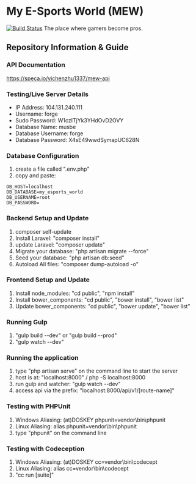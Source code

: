 # My E-Sports World (MEW) #
[![Build Status](https://travis-ci.org/yichenzhu1337/chosen_solutions.svg?branch=master)](https://travis-ci.org/yichenzhu1337/chosen_solutions)
The place where gamers become pros.

## Repository Information & Guide ##

### API Documentation ###
https://speca.io/yichenzhu1337/mew-api

### Testing/Live Server Details ###
- IP Address: 104.131.240.111
- Username: forge
- Sudo Password: W1czITjYk3YHdOvD2OVY
- Database Name: musbe
- Database Username: forge
- Database Password: X4sE49wwdSymapUC628N

### Database Configuration ###
1. create a file called ".env.php"
2. copy and paste:
```
DB_HOST=localhost
DB_DATABASE=my_esports_world
DB_USERNAME=root
DB_PASSWORD=
```
### Backend Setup and Update ###
1. composer self-update
1. Install Laravel: "composer install"
2. update Laravel: "composer update"
3. Migrate your database: "php artisan migrate --force"
4. Seed your database: "php artisan db:seed"
5. Autoload All files: "composer dump-autoload -o"

### Frontend Setup and Update ###
1. Install node_modules: "cd public", "npm install"
2. Install bower_components: "cd public", "bower install", "bower list"
3. Update bower_components: "cd public", "bower update", "bower list"

### Running Gulp ###
1. "gulp build --dev" or "gulp build --prod"
2. "gulp watch --dev"

### Running the application ###
1. type "php artisan serve" on the command line to start the server
2. host is at: "localhost:8000" / php -S localhost:8000
3. run gulp and watcher: "gulp watch --dev"
4. access api via the prefix: "localhost:8000/api/v1/[route-name]"

### Testing with PHPUnit ###
1. Windows Aliasing: (at)DOSKEY phpunit=vendor\bin\phpunit
2. Linux Aliasing: alias phpunit=vendor\bin\phpunit
3. type "phpunit" on the command line

### Testing with Codeception ###
1. Windows Aliasing: (at)DOSKEY cc=vendor\bin\codecept
2. Linux Aliasing: alias cc=vendor\bin\codecept
3. "cc run [suite]"